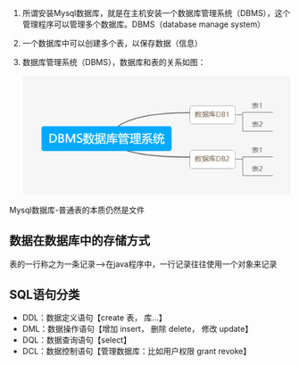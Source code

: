 1. 所谓安装Mysql数据库，就是在主机安装一个数据库管理系统（DBMS），这个管理程序可以管理多个数据库。DBMS（database manage system）
2. 一个数据库中可以创建多个表，以保存数据（信息）
3. 数据库管理系统（DBMS），数据库和表的关系如图：
   
   ![Mysql数据库.png](36fe2adc77c797fa46d360b650dd782e.png)

Mysql数据库-普通表的本质仍然是文件

## 数据在数据库中的存储方式

表的一行称之为一条记录-->在java程序中，一行记录往往使用一个对象来记录

## SQL语句分类

- DDL：数据定义语句【create 表， 库...】
- DML：数据操作语句【增加 insert， 删除 delete， 修改 update】
- DQL：数据查询语句【select】
- DCL：数据控制语句【管理数据库：比如用户权限 grant revoke】

